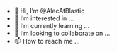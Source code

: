 - 👋 Hi, I’m @AlecAtBlastic
- 👀 I’m interested in ...
- 🌱 I’m currently learning ...
- 💞️ I’m looking to collaborate on ...
- 📫 How to reach me ...

<!---
AlecAtBlastic/AlecAtBlastic is a ✨ special ✨ repository because its `README.md` (this file) appears on your GitHub profile.
You can click the Preview link to take a look at your changes.
--->
